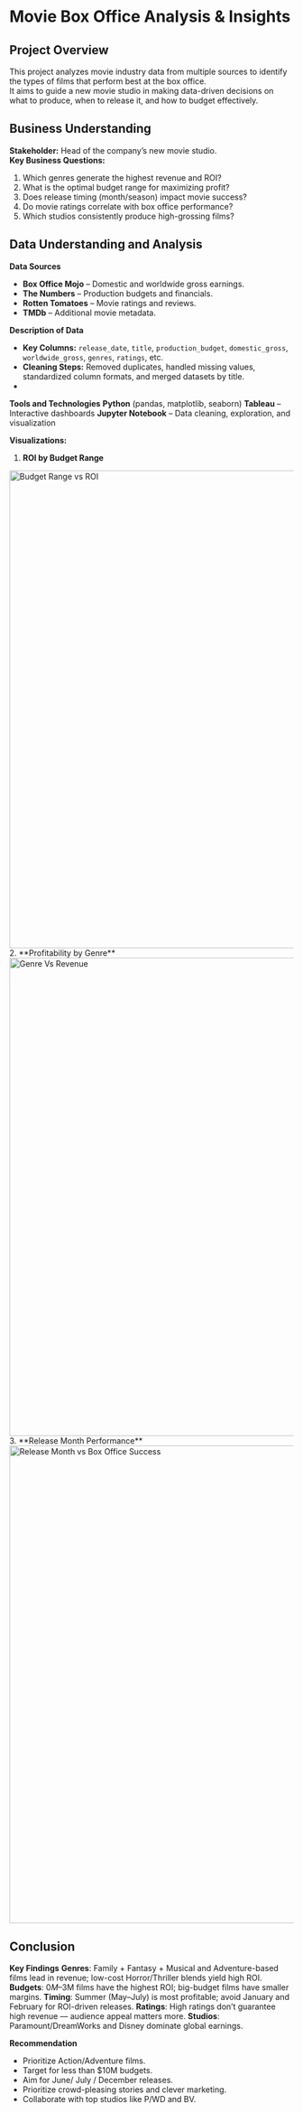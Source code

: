# Movie Box Office Analysis & Insights
## Project Overview
This project analyzes movie industry data from multiple sources to identify the types of films that perform best at the box office.  
It aims to guide a new movie studio in making data-driven decisions on what to produce, when to release it, and how to budget effectively.
## Business Understanding
**Stakeholder:** Head of the company’s new movie studio.  
**Key Business Questions:**
1. Which genres generate the highest revenue and ROI?
2. What is the optimal budget range for maximizing profit?
3. Does release timing (month/season) impact movie success?
4. Do movie ratings correlate with box office performance?
5. Which studios consistently produce high-grossing films?
## Data Understanding and Analysis
**Data Sources**
- **Box Office Mojo** – Domestic and worldwide gross earnings.
- **The Numbers** – Production budgets and financials.
- **Rotten Tomatoes** – Movie ratings and reviews.
- **TMDb** – Additional movie metadata.

**Description of Data**
- **Key Columns:** `release_date`, `title`, `production_budget`, `domestic_gross`, `worldwide_gross`, `genres`, `ratings`, etc.  
- **Cleaning Steps:** Removed duplicates, handled missing values, standardized column formats, and merged datasets by title.
- 
**Tools and Technologies**
**Python** (pandas, matplotlib, seaborn)
**Tableau** – Interactive dashboards
**Jupyter Notebook** – Data cleaning, exploration, and visualization

**Visualizations:**
1. **ROI by Budget Range**
<img width="954" height="846" alt="Budget Range vs ROI" src="https://github.com/user-attachments/assets/746fe72e-d709-428b-962f-8b12e0078849" />
2. **Profitability by Genre** 
<img width="1569" height="847" alt="Genre Vs Revenue" src="https://github.com/user-attachments/assets/e783bd22-f86d-497d-9d9a-437b3eee3aff" />
3. **Release Month Performance**
<img width="1524" height="846" alt="Release Month vs Box Office Success" src="https://github.com/user-attachments/assets/1432c141-500e-4d4d-84f6-b324cd92552c" />

## Conclusion
**Key Findings**
**Genres**: Family + Fantasy + Musical and Adventure-based films lead in revenue; low-cost Horror/Thriller blends yield high ROI.
**Budgets**: $0M–$3M films have the highest ROI; big-budget films have smaller margins.
**Timing**: Summer (May–July) is most profitable; avoid January and February for ROI-driven releases.
**Ratings**: High ratings don’t guarantee high revenue — audience appeal matters more.
**Studios**: Paramount/DreamWorks and Disney dominate global earnings.

**Recommendation**
- Prioritize Action/Adventure films.
- Target for less than $10M budgets.
- Aim for June/ July / December releases.
- Prioritize crowd-pleasing stories and clever marketing.
- Collaborate with top studios like P/WD and BV.
